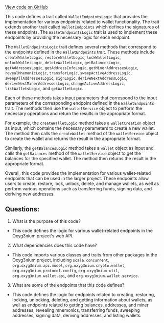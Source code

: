 [View code on GitHub](https://github.com/oxyg3nium/oxyg3nium/wallet/src/main/scala/org/oxyg3nium/wallet/web/WalletEndpointsLogic.scala)

This code defines a trait called `WalletEndpointsLogic` that provides the implementation for various endpoints related to wallet functionality. The trait extends another trait called `WalletEndpoints` which defines the signatures of these endpoints. The `WalletEndpointsLogic` trait is used to implement these endpoints by providing the necessary logic for each endpoint.

The `WalletEndpointsLogic` trait defines several methods that correspond to the endpoints defined in the `WalletEndpoints` trait. These methods include `createWalletLogic`, `restoreWalletLogic`, `lockWalletLogic`, `unlockWalletLogic`, `deleteWalletLogic`, `getBalancesLogic`, `getAddressesLogic`, `getAddressInfoLogic`, `getMinerAddressesLogic`, `revealMnemonicLogic`, `transferLogic`, `sweepActiveAddressLogic`, `sweepAllAddressesLogic`, `signLogic`, `deriveNextAddressLogic`, `deriveNextMinerAddressesLogic`, `changeActiveAddressLogic`, `listWalletsLogic`, and `getWalletLogic`.

Each of these methods takes input parameters that correspond to the input parameters of the corresponding endpoint defined in the `WalletEndpoints` trait. The methods then use the `walletService` object to perform the necessary operations and return the results in the appropriate format.

For example, the `createWalletLogic` method takes a `walletCreation` object as input, which contains the necessary parameters to create a new wallet. The method then calls the `createWallet` method of the `walletService` object to create the wallet and returns the result in the appropriate format.

Similarly, the `getBalancesLogic` method takes a `wallet` object as input and calls the `getBalances` method of the `walletService` object to get the balances for the specified wallet. The method then returns the result in the appropriate format.

Overall, this code provides the implementation for various wallet-related endpoints that can be used in the larger project. These endpoints allow users to create, restore, lock, unlock, delete, and manage wallets, as well as perform various operations such as transferring funds, signing data, and deriving new addresses.
## Questions: 
 1. What is the purpose of this code?
- This code defines the logic for various wallet-related endpoints in the Oxyg3nium project's web API.

2. What dependencies does this code have?
- This code imports various classes and traits from other packages in the Oxyg3nium project, including `scala.concurrent`, `org.oxyg3nium.api.model`, `org.oxyg3nium.crypto.wallet`, `org.oxyg3nium.protocol.config`, `org.oxyg3nium.util`, `org.oxyg3nium.wallet.api`, and `org.oxyg3nium.wallet.service`.

3. What are some of the endpoints that this code defines?
- This code defines the logic for endpoints related to creating, restoring, locking, unlocking, deleting, and getting information about wallets, as well as endpoints related to getting balances, addresses, and miner addresses, revealing mnemonics, transferring funds, sweeping addresses, signing data, deriving addresses, and listing wallets.
